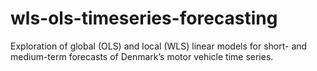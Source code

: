 # wls-ols-timeseries-forecasting
Exploration of global (OLS) and local (WLS) linear models for short- and medium-term forecasts of Denmark’s motor vehicle time series.
